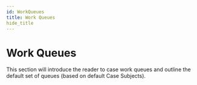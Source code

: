 ```yaml
---
id: WorkQueues
title: Work Queues
hide_title
---
```


# **Work Queues**
This section will introduce the reader to case work queues and outline the default set of queues (based on default Case Subjects).